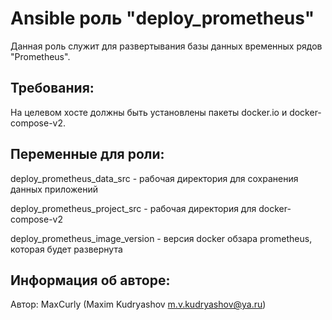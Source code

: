 Ansible роль "deploy_prometheus"
=========

Данная роль служит для развертывания базы данных временных рядов "Prometheus".

Требования:
-----------

На целевом хосте должны быть установлены пакеты docker.io и docker-compose-v2.

Переменные для роли:
--------------------

deploy_prometheus_data_src      - рабочая директория для сохранения данных приложений

deploy_prometheus_project_src   - рабочая директория для docker-compose-v2

deploy_prometheus_image_version - версия docker обзара prometheus, которая будет развернута

Информация об авторе:
---------------------

Автор: MaxCurly (Maxim Kudryashov m.v.kudryashov@ya.ru)
